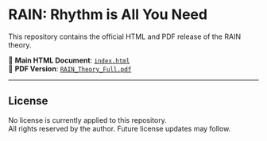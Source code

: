 # RAIN: Rhythm is All You Need

This repository contains the official HTML and PDF release of the RAIN theory.

📄 **Main HTML Document**: [`index.html`](rain_theory_pdf.html)  
📘 **PDF Version**: [`RAIN_Theory_Full.pdf`]()  

---

## License

No license is currently applied to this repository.  
All rights reserved by the author. Future license updates may follow.
